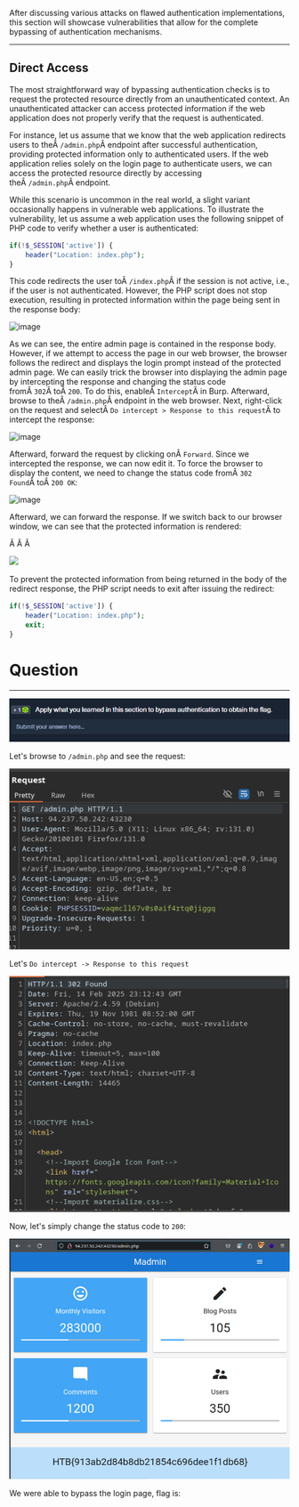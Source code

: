 ﻿After discussing various attacks on flawed authentication implementations, this section will showcase vulnerabilities that allow for the complete bypassing of authentication mechanisms.

---

## Direct Access

The most straightforward way of bypassing authentication checks is to request the protected resource directly from an unauthenticated context. An unauthenticated attacker can access protected information if the web application does not properly verify that the request is authenticated.

For instance, let us assume that we know that the web application redirects users to theÂ `/admin.php`Â endpoint after successful authentication, providing protected information only to authenticated users. If the web application relies solely on the login page to authenticate users, we can access the protected resource directly by accessing theÂ `/admin.php`Â endpoint.

While this scenario is uncommon in the real world, a slight variant occasionally happens in vulnerable web applications. To illustrate the vulnerability, let us assume a web application uses the following snippet of PHP code to verify whether a user is authenticated:

```php
if(!$_SESSION['active']) {
	header("Location: index.php");
}
```

This code redirects the user toÂ `/index.php`Â if the session is not active, i.e., if the user is not authenticated. However, the PHP script does not stop execution, resulting in protected information within the page being sent in the response body:

![image](https://academy.hackthebox.com/storage/modules/269/bypass/bypass_directaccess_1.png)

As we can see, the entire admin page is contained in the response body. However, if we attempt to access the page in our web browser, the browser follows the redirect and displays the login prompt instead of the protected admin page. We can easily trick the browser into displaying the admin page by intercepting the response and changing the status code fromÂ `302`Â toÂ `200`. To do this, enableÂ `Intercept`Â in Burp. Afterward, browse to theÂ `/admin.php`Â endpoint in the web browser. Next, right-click on the request and selectÂ `Do intercept > Response to this request`Â to intercept the response:

![image](https://academy.hackthebox.com/storage/modules/269/bypass/bypass_directaccess_2_2.png)

Afterward, forward the request by clicking onÂ `Forward`. Since we intercepted the response, we can now edit it. To force the browser to display the content, we need to change the status code fromÂ `302 Found`Â toÂ `200 OK`:

![image](https://academy.hackthebox.com/storage/modules/269/bypass/bypass_directaccess_3.png)

Afterward, we can forward the response. If we switch back to our browser window, we can see that the protected information is rendered:

Â Â Â 

![](https://academy.hackthebox.com/storage/modules/269/bypass/bypass_directaccess_4.png)

To prevent the protected information from being returned in the body of the redirect response, the PHP script needs to exit after issuing the redirect:

```php
if(!$_SESSION['active']) {
	header("Location: index.php");
	exit;
}
```

# Question
----


![Pasted image 20250214180955.png](../../../../IMAGES/Pasted%20image%2020250214180955.png)


Let's browse to `/admin.php` and see the request:

![Pasted image 20250214181248.png](../../../../IMAGES/Pasted%20image%2020250214181248.png)

Let's `Do intercept -> Response to this request`

![Pasted image 20250214181316.png](../../../../IMAGES/Pasted%20image%2020250214181316.png)

Now, let's simply change the status code to `200`:

![Pasted image 20250214181340.png](../../../../IMAGES/Pasted%20image%2020250214181340.png)

We were able to bypass the login page, flag is:

```

```
